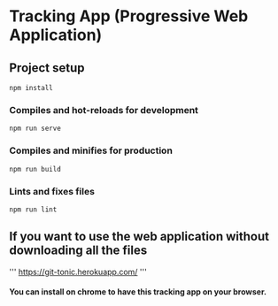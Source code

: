 # Tracking App (Progressive Web Application)

## Project setup
```
npm install
```

### Compiles and hot-reloads for development
```
npm run serve
```

### Compiles and minifies for production
```
npm run build
```

### Lints and fixes files
```
npm run lint
```
## If you want to use the web application without downloading all the files 
'''
https://git-tonic.herokuapp.com/
'''
#### You can install on chrome to have this tracking app on your browser.

